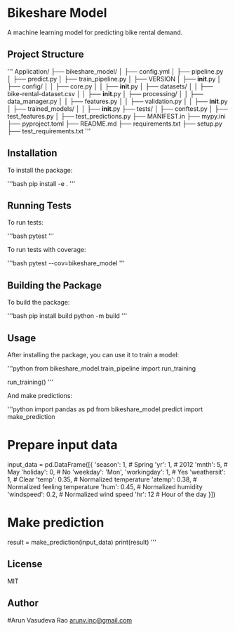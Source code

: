 # Bikeshare Model

A machine learning model for predicting bike rental demand.

## Project Structure

'''
Application/
├── bikeshare_model/
│   ├── config.yml
│   ├── pipeline.py
│   ├── predict.py
│   ├── train_pipeline.py
│   ├── VERSION
│   ├── __init__.py
│   ├── config/
│   │   ├── core.py
│   │   ├── __init__.py
│   ├── datasets/
│   │   ├── bike-rental-dataset.csv
│   │   ├── __init__.py
│   ├── processing/
│   │   ├── data_manager.py
│   │   ├── features.py
│   │   ├── validation.py
│   │   ├── __init__.py
│   ├── trained_models/
│   │   ├── __init__.py
├── tests/
│   ├── conftest.py
│   ├── test_features.py
│   ├── test_predictions.py
├── MANIFEST.in
├── mypy.ini
├── pyproject.toml
├── README.md
├── requirements.txt
├── setup.py
├── test_requirements.txt
'''

## Installation

To install the package:

'''bash
pip install -e .
'''

## Running Tests

To run tests:

'''bash
pytest
'''

To run tests with coverage:

'''bash
pytest --cov=bikeshare_model
'''

## Building the Package

To build the package:

'''bash
pip install build
python -m build
'''

## Usage

After installing the package, you can use it to train a model:

'''python
from bikeshare_model.train_pipeline import run_training

run_training()
'''

And make predictions:

'''python
import pandas as pd
from bikeshare_model.predict import make_prediction

# Prepare input data
input_data = pd.DataFrame([{
    'season': 1,  # Spring
    'yr': 1,      # 2012
    'mnth': 5,    # May
    'holiday': 0, # No
    'weekday': 'Mon',
    'workingday': 1, # Yes
    'weathersit': 1, # Clear
    'temp': 0.35,   # Normalized temperature
    'atemp': 0.38,  # Normalized feeling temperature
    'hum': 0.45,    # Normalized humidity
    'windspeed': 0.2, # Normalized wind speed
    'hr': 12       # Hour of the day
}])

# Make prediction
result = make_prediction(input_data)
print(result)
'''

## License

MIT

## Author

#Arun Vasudeva Rao <arunv.inc@gmail.com>
